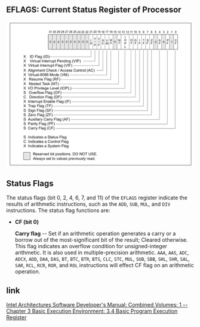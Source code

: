 EFLAGS: Current Status Register of Processor
---------------------------------------------------------------------

![EFLAGS Register](https://github.com/EmulateSpace/PictureSet/blob/master/BiscuitOS/kernel/MMU000002.png)

## Status Flags

The status flags (bit 0, 2, 4, 6, 7, and 11) of the `EFLAGS` register 
indicate the results of arithmetic instructions, such as the `ADD`, `SUB`,
`MUL`, and `DIV` instructions. The status flag functions are:

* **CF (bit 0)**
  
  **Carry flag**  -- Set if an arithmetic operation generates a carry or a
  borrow out of the most-significant bit of the result; Cleared otherwise.
  This flag indicates an overflow condition for unsigned-integer arithmetic.
  It is also used in multiple-precision arithmetic. `AAA`, `AAS`, `ADC`,
  `ADCX`, `ADD`, `DAA`, `DAS`, `BT`, `BTC`, `BTR`, `BTS`, `CLC`, `STC`,
  `MUL`, `SUB`, `SBB`, `SHL`, `SHR`, `SAL`, `SAR`, `RCL`, `RCR`, `ROR`, and
  `ROL` instructions will effect CF flag on an arithmetic operation.

## link

  [Intel Architectures Software Developer's Manual: Combined Volumes: 1 -- Chapter 3 Basic Execution Environment: 3.4 Basic Program Execution Register](https://software.intel.com/en-us/articles/intel-sdm)
